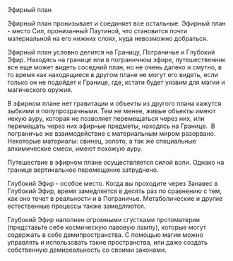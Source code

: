 
## 

Эфирный план

Эфирный план пронизывает и соединяет все остальные. Эфирный план - место Сил, пронизанный Паутиной, что становится почти материальной на его нижних слоях, куда невозможно добраться. 

Эфирный план условно делится на Границу, Пограничье и Глубокий Эфир. Находясь на границе или в пограничном эфире, путешественник все еще может видеть соседний план, но не очень далеко и смутно, в то время как находящиеся в другом плане не могут его видеть, если только он не подойдет к Границе, где, кстати будет уязвим для магии и магического оружия. 

В эфирном плане нет гравитации и объекты из другого плана кажутся зыбкими и полупрозрачными. Тем не менее, живые объекты имеют некую ауру, которая не позволяет перемещаться через них, или перемещать через них эфирные предметы, находясь на Границе.  В пограничье же взаимодействие с материальным миром разорвано. Некоторые материалы: свинец, золото, а так же специальные алхимические смеси, имеют похожую ауру. 

Путешествие в эфирном плане осуществляется силой воли. Однако на границе вертикальное перемещение затруднено.  

Глубокий Эфир - особое место. Когда вы проходите через Занавес в Глубокий Эфир, время замедляется в десять раз по сравнению с тем, как оно течет в реальности и в Пограничье. Метаболические и другие естественные процессы также замедляются. 

Глубокий Эфир наполнен огромными сгустками протоматерии (представьте себе космическую лавовую лампу), которые могут содержать в себе демипространства. С помощью магии можно управлять и использовать такие пространства, или даже создать собственную демиреальность со своими законами.
